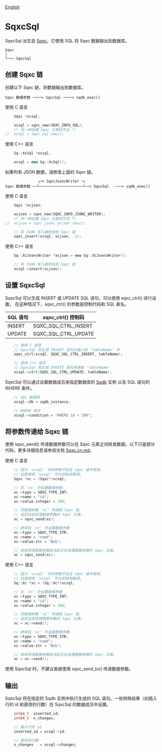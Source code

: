 [English](SqxcSql.md)

# SqxcSql

SqxcSql 派生自 [Sqxc](Sqxc.cn.md)。它使用 SQL 将 Sqxc 数据输出到数据库。

	Sqxc
	│
	└─── SqxcSql

## 创建 Sqxc 链

创建以下 Sqxc 链，将数据输出到数据库。

	Sqxc 数据参数 ────> SqxcSql ────> sqdb_exec()

使用 C 语言

```c
	Sqxc *xcsql;

	xcsql = sqxc_new(SQXC_INFO_SQL);
	/* 另一种创建 Sqxc 元素的方法 */
//	xcsql = sqxc_sql_new();
```

使用 C++ 语言

```c++
	Sq::XcSql *xcsql;

	xcsql = new Sq::XcSql();
```

如果列有 JSON 数据，请修改上面的 Sqxc 链。

	               ┌─> SqxcJsoncWriter ─┐
	Sqxc 数据参数 ──┴────────────────────┴──> SqxcSql   ───> sqdb_exec()

使用 C 语言

```c
	Sqxc *xcjson;

	xcjson = sqxc_new(SQXC_INFO_JSONC_WRITER);
	/* 另一种创建 Sqxc 元素的方法 */
//	xcjson = sqxc_jsonc_writer_new();

	// 将 JSON 写入器附加到 Sqxc 链
	sqxc_insert(xcsql, xcjson, -1);
```

使用 C++ 语言

```c++
	Sq::XcJsoncWriter *xcjson = new Sq::XcJsoncWriter();

	// 将 JSON 写入器附加到 Sqxc 链
	xcsql->insert(xcjson);
```

## 设置 SqxcSql

SqxcSql 可以生成 INSERT 或 UPDATE SQL 语句，可以使用 sqxc_ctrl() 进行设置。
在这种情况下，sqxc_ctrl() 的参数是控制代码和 SQL 表名。

| SQL 语句      | sqxc_ctrl() 控制码        |
| ------------- | ------------------------- |
| INSERT        | SQXC_SQL_CTRL_INSERT      |
| UPDATE        | SQXC_SQL_CTRL_UPDATE      |

```c++
	// 使用 C 语言
	// SqxcSql 将生成 INSERT 语句以插入到 'tableName' 中
	sqxc_ctrl(xcsql, SQXC_SQL_CTRL_INSERT, tableName);

	// 使用 C++ 语言
	// SqxcSql 将生成 UPDATE 语句来更新 'tableName'
	xcsql->ctrl(SQXC_SQL_CTRL_UPDATE, tableName);
```

SqxcSql 可以通过设置数据成员来指定数据库的 [Sqdb](Sqdb.cn.md) 实例 以及 SQL 语句的 WHERE 条件。

```c
	// SQL 数据库
	xcsql->db = sqdb_instance;

	// WHERE 条件
	xcsql->condition = "WHERE id < 100";
```

## 将参数传递给 Sqxc 链

使用 sqxc_send() 传递数据参数可以在 Sqxc 元素之间转发数据。以下只是部分代码，更多详细信息请参阅文档 [Sqxc.cn.md](Sqxc.cn.md)。  
  
使用 C 语言

```c
	// 因为 'xcsql' 中的参数不会在 Sqxc 链中使用，
	// 这里使用 'xcsql' 作为初始参数源。
	Sqxc *xc = (Sqxc*)xcsql;

	// 在 'xc' 中设置数据参数
	xc->type = SQXC_TYPE_INT;
	xc->name = "id";
	xc->value.integer = 100;

	// 将数据参数 'xc' 传递给 Sqxc 链，
	// 返回当前处理数据参数的 Sqxc 元素。
	xc = sqxc_send(xc);

	// 继续在 'xc' 中设置数据参数
	xc->type = SQXC_TYPE_STR;
	xc->name = "name";
	xc->value.str = "Bob";

	// 继续传递数据参数给当前正在处理数据参数的 Sqxc 元素。
	xc = sqxc_send(xc);
```

使用 C++ 语言

```c++
	// 因为 'xcsql' 中的参数不会在 Sqxc 链中使用，
	// 这里使用 'xcsql' 作为初始参数源。
	Sq::Xc *xc = (Sq::Xc*)xcsql;

	// 在 'xc' 中设置数据参数
	xc->type = SQXC_TYPE_INT;
	xc->name = "id";
	xc->value.integer = 100;

	// 将数据参数 'xc' 传递给 Sqxc 链，
	// 返回当前处理数据参数的 Sqxc 元素。
	xc = xc->send();

	// 继续在 'xc' 中设置数据参数
	xc->type = SQXC_TYPE_STR;
	xc->name = "name";
	xc->value.str = "Bob";

	// 继续传递数据参数给当前正在处理数据参数的 Sqxc 元素。
	xc = xc->send();
```

使用 SqxcSql 时，不建议直接使用 sqxc_send_to() 传递数据参数。

## 输出

SqxcSql 将在指定的 Sqdb 实例中执行生成的 SQL 语句。一些特殊结果（如插入行的 id 和更改的行数）在 SqxcSql 的数据成员中设置。

```c
	int64_t  inserted_id;
	int64_t  n_changes;

	// 插入行的 id
	inserted_id = xcsql->id;

	// 更改的行数
	n_changes   = xcsql->changes;
```
